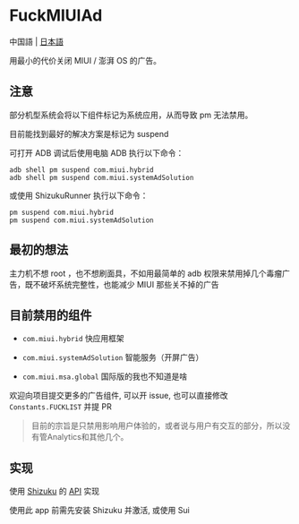 # FuckMIUIAd

中国語 | [日本語](./README_JA.md)

用最小的代价关闭 MIUI / 澎湃 OS 的广告。

## 注意

部分机型系统会将以下组件标记为系统应用，从而导致 pm 无法禁用。

目前能找到最好的解决方案是标记为 suspend

可打开 ADB 调试后使用电脑 ADB 执行以下命令：
```shell
adb shell pm suspend com.miui.hybrid
adb shell pm suspend com.miui.systemAdSolution
```

或使用 ShizukuRunner 执行以下命令：
```shell
pm suspend com.miui.hybrid
pm suspend com.miui.systemAdSolution
```

## 最初的想法

主力机不想 root ，也不想刷面具，不如用最简单的 adb 权限来禁用掉几个毒瘤广告，既不破坏系统完整性，也能减少 MIUI 那些关不掉的广告

## 目前禁用的组件

- `com.miui.hybrid` 快应用框架
- `com.miui.systemAdSolution` 智能服务（开屏广告）

- `com.miui.msa.global` 国际版的我也不知道是啥

欢迎向项目提交更多的广告组件, 可以开 issue, 也可以直接修改 `Constants.FUCKLIST` 并提 PR

> 目前的宗旨是只禁用影响用户体验的，或者说与用户有交互的部分，所以没有管Analytics和其他几个。

## 实现

使用 [Shizuku](https://github.com/RikkaApps/Shizuku) 的 [API](https://github.com/RikkaApps/Shizuku-API) 实现

使用此 app 前需先安装 Shizuku 并激活, 或使用 Sui
